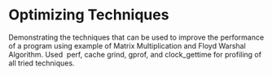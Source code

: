 # Optimizing  Techniques
Demonstrating the techniques that can be used to improve the performance of a program using example of Matrix Multiplication and Floyd Warshal Algorithm. Used ​ perf, cache grind, gprof, and clock_gettime for profiling of all tried techniques.
